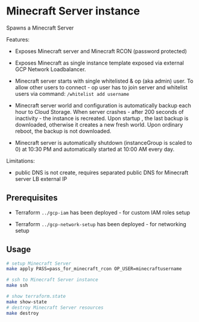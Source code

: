# Minecraft Server instance

Spawns a Minecraft Server

Features:

* Exposes Minecraft server and Minecraft RCON (password protected)

* Exposes Minecraft as single instance template exposed via external GCP Network Loadbalancer.

* Minecraft server starts with single whitelisted & op (aka admin) user. To allow other users to connect - op user has to join server and whitelist users via command: `/whitelist add username`

* Minecraft server world and configuration is automatically backup each hour to Cloud Storage. When server crashes - after 200 seconds of inactivity - the instance is recreated. Upon startup , the last backup is downloaded, otherwise it creates a new fresh world. Upon ordinary reboot, the backup is not downloaded.

* Minecraft server is automatically shutdown (instanceGroup is scaled to 0) at 10:30 PM and automatically started at 10:00 AM every day.

Limitations:

* public DNS is not create, requires separated public DNS for Minecraft server LB external IP

## Prerequisites

* Terraform `../gcp-iam` has been deployed - for custom IAM roles setup

* Terraform `../gcp-network-setup` has been deployed - for networking setup

## Usage

```bash
# setup Minecraft Server
make apply PASS=pass_for_minecraft_rcon OP_USER=minecraftusername

# ssh to Minecraft Server instance
make ssh

# show terraform.state
make show-state
# destroy Minecraft Server resources
make destroy
```
